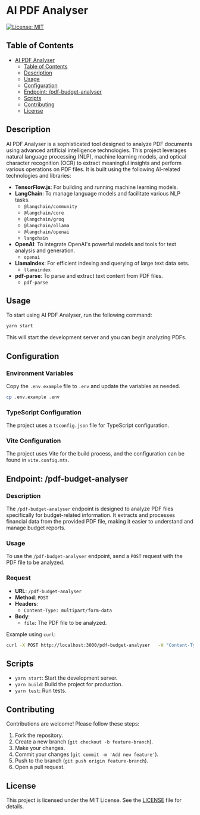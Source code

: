 # AI PDF Analyser

[![License: MIT](https://img.shields.io/badge/License-MIT-yellow.svg)](https://opensource.org/licenses/MIT)

## Table of Contents

- [AI PDF Analyser](#ai-pdf-analyser)
  - [Table of Contents](#table-of-contents)
  - [Description](#description)
  - [Usage](#usage)
  - [Configuration](#configuration)
  - [Endpoint: /pdf-budget-analyser](#endpoint-pdf-budget-analyser)
  - [Scripts](#scripts)
  - [Contributing](#contributing)
  - [License](#license)

## Description

AI PDF Analyser is a sophisticated tool designed to analyze PDF documents using advanced artificial intelligence technologies. This project leverages natural language processing (NLP), machine learning models, and optical character recognition (OCR) to extract meaningful insights and perform various operations on PDF files. It is built using the following AI-related technologies and libraries:

- **TensorFlow.js**: For building and running machine learning models.
- **LangChain**: To manage language models and facilitate various NLP tasks.
  - `@langchain/community`
  - `@langchain/core`
  - `@langchain/groq`
  - `@langchain/ollama`
  - `@langchain/openai`
  - `langchain`
- **OpenAI**: To integrate OpenAI's powerful models and tools for text analysis and generation.
  - `openai`
- **LlamaIndex**: For efficient indexing and querying of large text data sets.
  - `llamaindex`
- **pdf-parse**: To parse and extract text content from PDF files.
  - `pdf-parse`

## Usage

To start using AI PDF Analyser, run the following command:

```sh
yarn start
```

This will start the development server and you can begin analyzing PDFs.

## Configuration

### Environment Variables

Copy the `.env.example` file to `.env` and update the variables as needed.

```sh
cp .env.example .env
```

### TypeScript Configuration

The project uses a `tsconfig.json` file for TypeScript configuration.

### Vite Configuration

The project uses Vite for the build process, and the configuration can be found in `vite.config.mts`.

## Endpoint: /pdf-budget-analyser

### Description

The `/pdf-budget-analyser` endpoint is designed to analyze PDF files specifically for budget-related information. It extracts and processes financial data from the provided PDF file, making it easier to understand and manage budget reports.

### Usage

To use the `/pdf-budget-analyser` endpoint, send a `POST` request with the PDF file to be analyzed.

### Request

- **URL**: `/pdf-budget-analyser`
- **Method**: `POST`
- **Headers**:
  - `Content-Type: multipart/form-data`
- **Body**:
  - `file`: The PDF file to be analyzed.

Example using `curl`:

```sh
curl -X POST http://localhost:3000/pdf-budget-analyser   -H "Content-Type: multipart/form-data"   -F "file=@/path/to/your/file.pdf"
```

## Scripts

- `yarn start`: Start the development server.
- `yarn build`: Build the project for production.
- `yarn test`: Run tests.

## Contributing

Contributions are welcome! Please follow these steps:

1. Fork the repository.
2. Create a new branch (`git checkout -b feature-branch`).
3. Make your changes.
4. Commit your changes (`git commit -m 'Add new feature'`).
5. Push to the branch (`git push origin feature-branch`).
6. Open a pull request.

## License

This project is licensed under the MIT License. See the [LICENSE](LICENSE) file for details.
